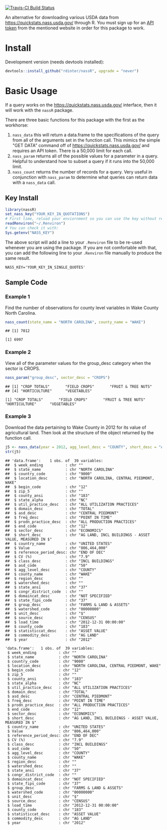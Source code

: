 
[![Travis-CI Build Status](https://travis-ci.org/rdinter/nassR.svg?branch=master)](https://travis-ci.org/rdinter/nassR)

An alternative for downloading various USDA data from <https://quickstats.nass.usda.gov/> through R. You must sign up for an [API token](https://quickstats.nass.usda.gov/api) from the mentioned website in order for this package to work.

Install
=======

Development version (needs devtools installed):

``` r
devtools::install_github("rdinter/nassR", upgrade = "never")
```

Basic Usage
===========

If a query works on the <https://quickstats.nass.usda.gov/> interface, then it will work with the `nassR` package.

There are three basic functions for this package with the first as the workhorse:

1.  `nass_data` this will return a data.frame to the specifications of the query from all of the arguments set in the function call. This mimics the simple "GET DATA" command off of <https://quickstats.nass.usda.gov/> and requires an API token. There is a 50,000 limit for each call.
2.  `nass_param` returns all of the possible values for a parameter in a query. Helpful to understand how to subset a query if it runs into the 50,000 limit.
3.  `nass_count` returns the number of records for a query. Very useful in conjunction with `nass_param` to determine what queries can return data with a `nass_data` call.

Key Install
-----------

``` r
library(nassR)
set_nass_key("YOUR_KEY_IN_QUOTATIONS")
# First time, reload your enviornment so you can use the key without restarting R.
readRenviron("~/.Renviron")
# You can check it with:
Sys.getenv("NASS_KEY")
```

The above script will add a line to your `.Renviron` file to be re-used whenever you are using the package. If you are not comfortable with that, you can add the following line to your `.Renviron` file manually to produce the same result.

`NASS_KEY='YOUR_KEY_IN_SINGLE_QUOTES'`

Sample Code
-----------

### Example 1

Find the number of observations for county level variables in Wake County North Carolina.

``` r
nass_count(state_name = "NORTH CAROLINA", county_name = "WAKE")
```

    ## [1] 7012

    [1] 6997

### Example 2

View all of the parameter values for the group\_desc category when the sector is CROPS.

``` r
nass_param("group_desc", sector_desc = "CROPS")
```

    ## [1] "CROP TOTALS"       "FIELD CROPS"       "FRUIT & TREE NUTS"
    ## [4] "HORTICULTURE"      "VEGETABLES"

    [1] "CROP TOTALS"       "FIELD CROPS"       "FRUIT & TREE NUTS" "HORTICULTURE"      "VEGETABLES"       

### Example 3

Download the data pertaining to Wake County in 2012 for its value of agricultural land. Then look at the structure of the object returned by the function call.

``` r
j5 <- nass_data(year = 2012, agg_level_desc = "COUNTY", short_desc = "AG LAND, INCL BUILDINGS - ASSET VALUE, MEASURED IN $", county_name = "WAKE")
str(j5)
```

    ## 'data.frame':    1 obs. of  39 variables:
    ##  $ week_ending          : chr ""
    ##  $ state_name           : chr "NORTH CAROLINA"
    ##  $ country_code         : chr "9000"
    ##  $ location_desc        : chr "NORTH CAROLINA, CENTRAL PIEDMONT, WAKE"
    ##  $ begin_code           : chr "12"
    ##  $ zip_5                : chr ""
    ##  $ county_ansi          : chr "183"
    ##  $ state_alpha          : chr "NC"
    ##  $ util_practice_desc   : chr "ALL UTILIZATION PRACTICES"
    ##  $ domain_desc          : chr "TOTAL"
    ##  $ asd_desc             : chr "CENTRAL PIEDMONT"
    ##  $ freq_desc            : chr "POINT IN TIME"
    ##  $ prodn_practice_desc  : chr "ALL PRODUCTION PRACTICES"
    ##  $ end_code             : chr "12"
    ##  $ sector_desc          : chr "ECONOMICS"
    ##  $ short_desc           : chr "AG LAND, INCL BUILDINGS - ASSET VALUE, MEASURED IN $"
    ##  $ country_name         : chr "UNITED STATES"
    ##  $ Value                : chr "806,464,000"
    ##  $ reference_period_desc: chr "END OF DEC"
    ##  $ CV (%)               : chr "7.9"
    ##  $ class_desc           : chr "INCL BUILDINGS"
    ##  $ asd_code             : chr "50"
    ##  $ agg_level_desc       : chr "COUNTY"
    ##  $ county_name          : chr "WAKE"
    ##  $ region_desc          : chr ""
    ##  $ watershed_desc       : chr ""
    ##  $ state_ansi           : chr "37"
    ##  $ congr_district_code  : chr ""
    ##  $ domaincat_desc       : chr "NOT SPECIFIED"
    ##  $ state_fips_code      : chr "37"
    ##  $ group_desc           : chr "FARMS & LAND & ASSETS"
    ##  $ watershed_code       : chr "00000000"
    ##  $ unit_desc            : chr "$"
    ##  $ source_desc          : chr "CENSUS"
    ##  $ load_time            : chr "2012-12-31 00:00:00"
    ##  $ county_code          : chr "183"
    ##  $ statisticcat_desc    : chr "ASSET VALUE"
    ##  $ commodity_desc       : chr "AG LAND"
    ##  $ year                 : chr "2012"

    'data.frame':   1 obs. of  39 variables:
     $ week_ending          : chr ""
     $ state_name           : chr "NORTH CAROLINA"
     $ country_code         : chr "9000"
     $ location_desc        : chr "NORTH CAROLINA, CENTRAL PIEDMONT, WAKE"
     $ begin_code           : chr "12"
     $ zip_5                : chr ""
     $ county_ansi          : chr "183"
     $ state_alpha          : chr "NC"
     $ util_practice_desc   : chr "ALL UTILIZATION PRACTICES"
     $ domain_desc          : chr "TOTAL"
     $ asd_desc             : chr "CENTRAL PIEDMONT"
     $ freq_desc            : chr "POINT IN TIME"
     $ prodn_practice_desc  : chr "ALL PRODUCTION PRACTICES"
     $ end_code             : chr "12"
     $ sector_desc          : chr "ECONOMICS"
     $ short_desc           : chr "AG LAND, INCL BUILDINGS - ASSET VALUE, MEASURED IN $"
     $ country_name         : chr "UNITED STATES"
     $ Value                : chr "806,464,000"
     $ reference_period_desc: chr "END OF DEC"
     $ CV (%)               : chr "7.9"
     $ class_desc           : chr "INCL BUILDINGS"
     $ asd_code             : chr "50"
     $ agg_level_desc       : chr "COUNTY"
     $ county_name          : chr "WAKE"
     $ region_desc          : chr ""
     $ watershed_desc       : chr ""
     $ state_ansi           : chr "37"
     $ congr_district_code  : chr ""
     $ domaincat_desc       : chr "NOT SPECIFIED"
     $ state_fips_code      : chr "37"
     $ group_desc           : chr "FARMS & LAND & ASSETS"
     $ watershed_code       : chr "00000000"
     $ unit_desc            : chr "$"
     $ source_desc          : chr "CENSUS"
     $ load_time            : chr "2012-12-31 00:00:00"
     $ county_code          : chr "183"
     $ statisticcat_desc    : chr "ASSET VALUE"
     $ commodity_desc       : chr "AG LAND"
     $ year                 : chr "2012"

